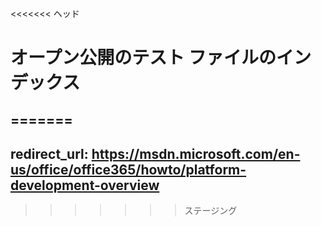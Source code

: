 <<<<<<< ヘッド
# <a name="a-nameindex-test-file-for-open-publishinga-"></a><a name="index-test-file-for-open-publishing"></a>オープン公開のテスト ファイルのインデックス
<a name=""></a>=======
---
<a name="a-nameredirecturl-httpsmsdnmicrosoftcomen-usofficeoffice365howtoplatform-development-overviewaredirecturl-httpsmsdnmicrosoftcomen-usofficeoffice365howtoplatform-development-overview"></a><a name="redirecturl-httpsmsdnmicrosoftcomen-usofficeoffice365howtoplatform-development-overview"></a>redirect_url: https://msdn.microsoft.com/en-us/office/office365/howto/platform-development-overview
---
>>>>>>> ステージング
